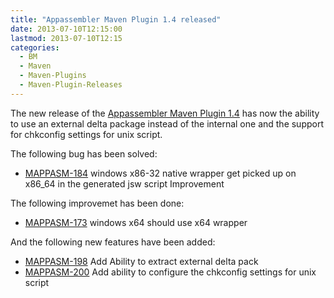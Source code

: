 ```yaml
---
title: "Appassembler Maven Plugin 1.4 released"
date: 2013-07-10T12:15:00
lastmod: 2013-07-10T12:15
categories:
  - BM
  - Maven
  - Maven-Plugins
  - Maven-Plugin-Releases
---
```

The new release of the [Appassembler Maven Plugin 1.4](http://mojo.codehaus.org/appassembler/appassembler-maven-plugin/)
has now the ability to use an external delta package instead of the internal one and the support for chkconfig settings
for unix script.
<!-- more -->

The following bug has been solved:

  * [MAPPASM-184](https://issues.apache.org/jira/browse/MAPPASM-184) windows x86-32 native wrapper get picked up on x86_64 in the generated jsw script Improvement

The following improvemet has been done:

  * [MAPPASM-173](https://issues.apache.org/jira/browse/MAPPASM-173) windows x64 should use x64 wrapper

And the following new features have been added:

  * [MAPPASM-198](https://issues.apache.org/jira/browse/MAPPASM-198) Add Ability to extract external delta pack
  * [MAPPASM-200](https://issues.apache.org/jira/browse/MAPPASM-200) Add ability to configure the chkconfig settings for unix script

